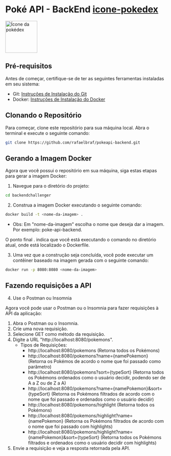 # Poké API - BackEnd [icone-pokedex](https://www.google.com.br/url?sa=i&url=https%3A%2F%2Fpokemon.fandom.com%2Fpt-br%2Fwiki%2FPok%25C3%25A9dex&psig=AOvVaw26nBWKvVRET0JUZ9HK8_Eo&ust=1691543311102000&source=images&cd=vfe&opi=89978449&ved=0CBEQjRxqFwoTCJDf_Yjwy4ADFQAAAAAdAAAAABAD)

<img src="(https://www.google.com.br/url?sa=i&url=https%3A%2F%2Fpokemon.fandom.com%2Fpt-br%2Fwiki%2FPok%25C3%25A9dex&psig=AOvVaw26nBWKvVRET0JUZ9HK8_Eo&ust=1691543311102000&source=images&cd=vfe&opi=89978449&ved=0CBEQjRxqFwoTCJDf_Yjwy4ADFQAAAAAdAAAAABAD)" alt="Ícone da pokédex" width="100"/>

## Pré-requisitos

Antes de começar, certifique-se de ter as seguintes ferramentas instaladas em seu sistema:

- Git: [Instruções de Instalação do Git](https://git-scm.com/book/en/v2/Getting-Started-Installing-Git)
- Docker: [Instruções de Instalação do Docker](https://docs.docker.com/get-docker/)

## Clonando o Repositório

Para começar, clone este repositório para sua máquina local. Abra o terminal e execute o seguinte comando:

```bash
git clone https://github.com/rafaelbraf/pokeapi-backend.git
```

## Gerando a Imagem Docker

Agora que você possui o repositório em sua máquina, siga estas etapas para gerar a imagem Docker:

1. Navegue para o diretório do projeto:
```bash
cd backendchallenger
```

2. Construa a imagem Docker executando o seguinte comando:
```bash
docker build -t <nome-da-imagem> .
```
- Obs: Em "nome-da-imagem" escolha o nome que deseja dar a imagem. Por exemplo: poke-api-backend.

O ponto final . indica que você está executando o comando no diretório atual, onde está localizado o Dockerfile.

3. Uma vez que a construção seja concluída, você pode executar um contêiner baseado na imagem gerada com o seguinte comando:
```bash
docker run -p 8080:8080 <nome-da-imagem>
```

## Fazendo requisições a API

4. Use o Postman ou Insomnia

Agora você pode usar o Postman ou o Insomnia para fazer requisições à API da aplicação:
  1. Abra o Postman ou o Insomnia.
  2. Crie uma nova requisição.
  3. Selecione GET como método da requisição.
  4. Digite a URL "http://localhost:8080/pokemons".
     - Tipos de Requisições:
       - http://localhost:8080/pokemons (Retorna todos os Pokémons)
       - http://localhost:8080/pokemons?name={namePokemon} (Retorna os Pokémos de acordo o nome que foi passado como parâmetro)
       - http://localhost:8080/pokemons?sort={typeSort} (Retorna todos os Pokémons ordenados como o usuário decidir, podendo ser de A a Z ou de Z a A)
       - http://localhost:8080/pokemons?name={namePokemon}&sort={typeSort} (Retorna os Pokémons filtrados de acordo com o nome que foi passado e ordenados como o usuário decidir)
       - http://localhost:8080/pokemons/highlight (Retorna todos os Pokémons)
       - http://localhost:8080/pokemons/highlight?name={namePokemon} (Retorna os Pokémons filtrados de acordo com o nome que foi passado com highlights)
       - http://localhost:8080/pokemons/highlight?name={namePokemon}&sort={typeSort} (Retorna todos os Pokémons filtrados e ordenados como o usuário decidir com highlights)
  6. Envie a requisição e veja a resposta retornada pela API.
